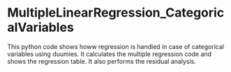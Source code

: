 # MultipleLinearRegression_CategoricalVariables
This python code shows howw regression is handled in case of categorical variables using duumies. It calculates the multiple regression code and shows the regression table. It also performs the residual analysis.
